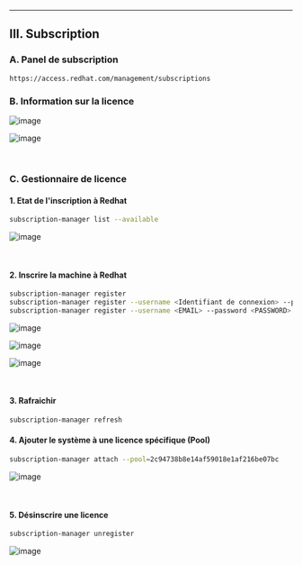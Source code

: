 
---------------------------------------------------------------------------------------------------------------------------------------------------------------------------------------------------------------------------------------------------
## III. Subscription
### A. Panel de subscription
```
https://access.redhat.com/management/subscriptions
```

### B. Information sur la licence 

![image](https://github.com/Drthrax74/Linux/assets/35907/6e19cbba-53d4-4080-9fd9-031e2ab01e51)

![image](https://github.com/Drthrax74/Linux/assets/35907/5dfc59a0-6cf0-48f0-9e64-39ba6b6f2e3f)

<br />

### C. Gestionnaire de licence
#### 1. Etat de l'inscription à Redhat
```bash
subscription-manager list --available
```

![image](https://github.com/Drthrax74/Linux/assets/35907/0470b4fb-c91b-4315-8153-723d59bd3eac)

<br />

#### 2. Inscrire la machine à Redhat
```bash
subscription-manager register
subscription-manager register --username <Identifiant de connexion> --password <PASSWORD> --auto-attach
subscription-manager register --username <EMAIL> --password <PASSWORD> --auto-attach
```

![image](https://github.com/Drthrax74/Linux/assets/35907/28a31abf-9b3d-4343-8f6d-ebf8c3843e58)

![image](https://github.com/Drthrax74/Linux/assets/35907/8e9c4451-d45b-400a-b52e-b21f20ef944b)

![image](https://github.com/Drthrax74/Linux/assets/35907/8a14e45c-0ea4-4f7a-a671-d11a2e6234f0)

<br />

#### 3. Rafraichir
```bash
subscription-manager refresh
```

#### 4. Ajouter le système à une licence spécifique (Pool)
```bash
subscription-manager attach --pool=2c94738b8e14af59018e1af216be07bc
```
![image](https://github.com/Drthrax74/Linux/assets/35907/0f88a8e5-b5dd-4227-aeef-2b7cd05116e6)

<br />

#### 5. Désinscrire une licence
```bash
subscription-manager unregister
```

![image](https://github.com/Drthrax74/Linux/assets/35907/b129de62-13be-4bef-84a5-70228dfb585f)
